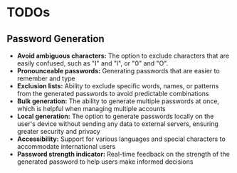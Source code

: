 # TODOs

## Password Generation

- **Avoid ambiguous characters:** The option to exclude characters that are easily confused, such as "I" and "l", or "0" and "O".
- **Pronounceable passwords:** Generating passwords that are easier to remember and type
- **Exclusion lists:** Ability to exclude specific words, names, or patterns from the generated passwords to avoid predictable combinations
- **Bulk generation:** The ability to generate multiple passwords at once, which is helpful when managing multiple accounts
- **Local generation:** The option to generate passwords locally on the user's device without sending any data to external servers, ensuring greater security and privacy
- **Accessibility:** Support for various languages and special characters to accommodate international users
- **Password strength indicator:** Real-time feedback on the strength of the generated password to help users make informed decisions
